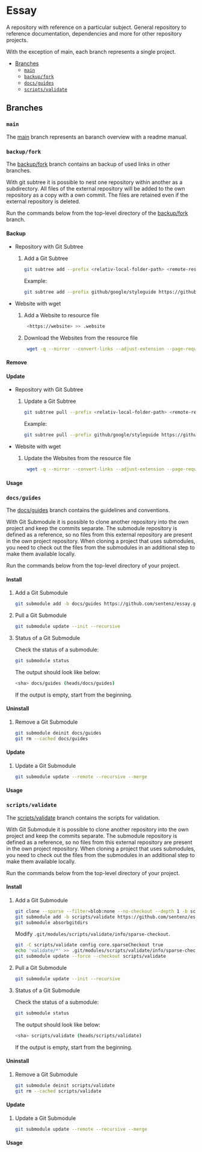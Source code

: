 <!-- omit in toc -->
# Essay

A repository with reference on a particular subject. General repository to reference documentation, dependencies and more for other repository projects.

With the exception of main, each branch represents a single project.

- [Branches](#branches)
  - [`main`](#main)
  - [`backup/fork`](#backupfork)
  - [`docs/guides`](#docsguides)
  - [`scripts/validate`](#scriptsvalidate)

## Branches

### `main`

The [main](https://github.com/sentenz/essay/tree/main) branch represents an baranch overview with a readme manual.

### `backup/fork`

The [backup/fork](https://github.com/sentenz/essay/tree/backup/fork) branch contains an backup of used links in other branches.

With git subtree it is possible to nest one repository within another as a subdirectory. All files of the external repository will be added to the own repository as a copy with a own commit. The files are retained even if the external repository is deleted.

Run the commands below from the top-level directory of the [backup/fork](https://github.com/sentenz/essay/tree/backup/fork) branch.

<!-- omit in toc -->
#### Backup

- Repository with Git Subtree
  1. Add a Git Subtree

     ```bash
     git subtree add --prefix <relativ-local-folder-path> <remote-respoitory-url> <remote-branch> --squash
     ```

     Example:

     ```bash
     git subtree add --prefix github/google/styleguide https://github.com/google/styleguide.git gh-pages --squash
     ```

- Website with wget
  1. Add a Website to resource file

     ```bash
      <https://website> >> .website
     ```

  2. Download the Websites from the resource file

     ```bash
      wget -q --mirror --convert-links --adjust-extension --page-requisites --no-parent -e robots=off --no-cookies -P website -i .website
     ```

<!-- omit in toc -->
#### Remove

<!-- omit in toc -->
#### Update

- Repository with Git Subtree
  1. Update a Git Subtree

     ```bash
     git subtree pull --prefix <relativ-local-folder-path> <remote-respoitory-url> <remote-branch> --squash
     ```

     Example:

     ```bash
     git subtree pull --prefix github/google/styleguide https://github.com/google/styleguide.git gh-pages --squash
     ```

- Website with wget
  1. Update the Websites from the resource file

     ```bash
      wget -q --mirror --convert-links --adjust-extension --page-requisites --no-parent -e robots=off --no-cookies -P website -i .website
     ```

<!-- omit in toc -->
#### Usage

### `docs/guides`

The [docs/guides](https://github.com/sentenz/essay/tree/docs/guides) branch contains the guidelines and conventions.

With Git Submodule it is possible to clone another repository into the own project and keep the commits separate. The submodule repository is defined as a reference, so no files from this external repository are present in the own project repository. When cloning a project that uses submodules, you need to check out the files from the submodules in an additional step to make them available locally.

Run the commands below from the top-level directory of your project.

<!-- omit in toc -->
#### Install

1. Add a Git Submodule

   ```bash
   git submodule add -b docs/guides https://github.com/sentenz/essay.git docs/guides
   ```

2. Pull a Git Submodule

   ```bash
   git submodule update --init --recursive
   ```

3. Status of a Git Submodule

   Check the status of a submodule:

   ```bash
   git submodule status
   ```

   The output should look like below:

   ```bash
   <sha> docs/guides (heads/docs/guides)
   ```

   If the output is empty, start from the beginning.

<!-- omit in toc -->
#### Uninstall

1. Remove a Git Submodule

   ```bash
   git submodule deinit docs/guides
   git rm --cached docs/guides
   ```

<!-- omit in toc -->
#### Update

1. Update a Git Submodule

   ```bash
   git submodule update --remote --recursive --merge
   ```

<!-- omit in toc -->
#### Usage

### `scripts/validate`

The [scripts/validate](https://github.com/sentenz/essay/tree/scripts/validate) branch contains the scripts for validation.

With Git Submodule it is possible to clone another repository into the own project and keep the commits separate. The submodule repository is defined as a reference, so no files from this external repository are present in the own project repository. When cloning a project that uses submodules, you need to check out the files from the submodules in an additional step to make them available locally.

Run the commands below from the top-level directory of your project.

<!-- omit in toc -->
#### Install

1. Add a Git Submodule

   ```bash
   git clone --sparse --filter=blob:none --no-checkout --depth 1 -b scripts/validate https://github.com/sentenz/essay.git scripts/validate
   git submodule add -b scripts/validate https://github.com/sentenz/essay.git scripts/validate
   git submodule absorbgitdirs
   ```
   
   Modify `.git/modules/scripts/validate/info/sparse-checkout`.
   
   ```bash
   git -C scripts/validate config core.sparseCheckout true
   echo 'validate/*' >> .git/modules/scripts/validate/info/sparse-checkout
   git submodule update --force --checkout scripts/validate
   ```

2. Pull a Git Submodule

   ```bash
   git submodule update --init --recursive
   ```

3. Status of a Git Submodule

   Check the status of a submodule:

   ```bash
   git submodule status
   ```

   The output should look like below:

   ```bash
   <sha> scripts/validate (heads/scripts/validate)
   ```

   If the output is empty, start from the beginning.

<!-- omit in toc -->
#### Uninstall

1. Remove a Git Submodule

   ```bash
   git submodule deinit scripts/validate
   git rm --cached scripts/validate
   ```

<!-- omit in toc -->
#### Update

1. Update a Git Submodule

   ```bash
   git submodule update --remote --recursive --merge
   ```

<!-- omit in toc -->
#### Usage
